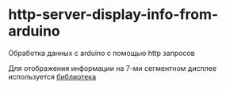 # http-server-display-info-from-arduino
Обработка данных с arduino с помощью http запросов

Для отображения информации на 7-ми сегментном дисплее используется [библиотека](https://alexgyver.ru/tm74hc595_display/)
